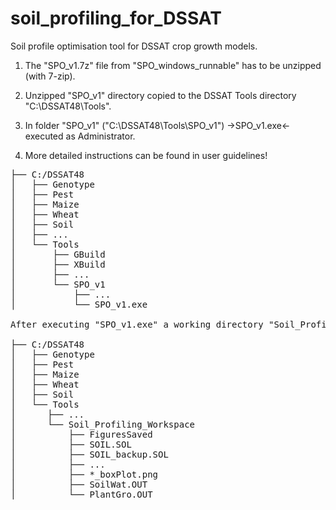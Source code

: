 # soil_profiling_for_DSSAT
Soil profile optimisation tool for DSSAT crop growth models.

1. The "SPO_v1.7z" file from "SPO_windows_runnable" has to be unzipped (with 7-zip). 

2. Unzipped "SPO_v1" directory copied to the DSSAT Tools directory "C:\DSSAT48\Tools".

3. In folder "SPO_v1" ("C:\DSSAT48\Tools\SPO_v1")  ->SPO_v1.exe<- executed as Administrator.

4. More detailed instructions can be found in user guidelines!


<pre>
├── C:/DSSAT48
│   ├── Genotype
│   ├── Pest
│   ├── Maize
│   ├── Wheat
│   ├── Soil
│   ├── ...	
│   └── Tools
│       ├── GBuild
│       ├── XBuild
│       ├── ...
│       └── SPO_v1
│           ├── ...
│           └── SPO_v1.exe	

After executing "SPO_v1.exe" a working directory "Soil_Profiling_Workspace" is created in "Tools" directory where optimization is conducted and optimization output files saved:

├── C:/DSSAT48
│   ├── Genotype
│   ├── Pest
│   ├── Maize
│   ├── Wheat
│   ├── Soil
│   └── Tools	
│      ├── ...	
│      └── Soil_Profiling_Workspace
│          ├── FiguresSaved
│          ├── SOIL.SOL
│          ├── SOIL_backup.SOL
│          ├── ...
│          ├── *_boxPlot.png	
│          ├── SoilWat.OUT	
│          └── PlantGro.OUT
</pre>

